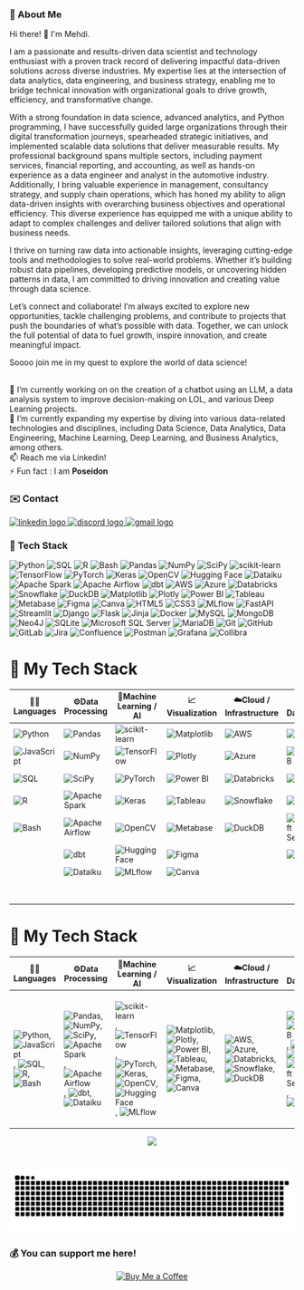 ### 💫 About Me
Hi there! 👋 I'm Mehdi.

I am a passionate and results-driven data scientist and technology enthusiast with a proven track record of delivering impactful data-driven solutions across diverse industries. My expertise lies at the intersection of data analytics, data engineering, and business strategy, enabling me to bridge technical innovation with organizational goals to drive growth, efficiency, and transformative change.

With a strong foundation in data science, advanced analytics, and Python programming, I have successfully guided large organizations through their digital transformation journeys, spearheaded strategic initiatives, and implemented scalable data solutions that deliver measurable results. My professional background spans multiple sectors, including payment services, financial reporting, and accounting, as well as hands-on experience as a data engineer and analyst in the automotive industry. Additionally, I bring valuable experience in management, consultancy strategy, and supply chain operations, which has honed my ability to align data-driven insights with overarching business objectives and operational efficiency. This diverse experience has equipped me with a unique ability to adapt to complex challenges and deliver tailored solutions that align with business needs.

I thrive on turning raw data into actionable insights, leveraging cutting-edge tools and methodologies to solve real-world problems. Whether it’s building robust data pipelines, developing predictive models, or uncovering hidden patterns in data, I am committed to driving innovation and creating value through data science.

Let’s connect and collaborate!
I’m always excited to explore new opportunities, tackle challenging problems, and contribute to projects that push the boundaries of what’s possible with data. Together, we can unlock the full potential of data to fuel growth, inspire innovation, and create meaningful impact.

Soooo join me in my quest to explore the world of data science!

<br>🔭 I’m currently working on on the creation of a chatbot using an LLM, a data analysis system to improve decision-making on LOL, and various Deep Learning projects.
<br>🌱 I’m currently expanding my expertise by diving into various data-related technologies and disciplines, including Data Science, Data Analytics, Data Engineering, Machine Learning, Deep Learning, and Business Analytics, among others.
<br>📫 Reach me via Linkedin!
<br>⚡ Fun fact : I am **Poseidon**


### ✉️ Contact
<div align="left">
 <a href="https://www.linkedin.com/in/karkour-mehdi/" target="_blank">
    <img src="https://img.shields.io/static/v1?message=LinkedIn&logo=linkedin&label=&color=0077B5&logoColor=white&labelColor=&style=for-the-badge" height="35" alt="linkedin logo"  />
  </a>
  <a href="https://discord.com/users/poseidon2112" target="_blank">
    <img src="https://img.shields.io/static/v1?message=Discord&logo=discord&label=&color=7289DA&logoColor=white&labelColor=&style=for-the-badge" height="35" alt="discord logo"  />
  </a>
  <a href="mailto:probo32112@gmail.com">
    <img src="https://img.shields.io/static/v1?message=Gmail&logo=gmail&label=&color=D14836&logoColor=white&labelColor=&style=for-the-badge" height="35" alt="gmail logo"  />
  </a>
</div>


### 🤖 Tech Stack

![Python](https://img.shields.io/badge/Python-3670A0?style=flat&logo=python&logoColor=ffdd54) ![SQL](https://img.shields.io/badge/SQL-%2307405e.svg?style=flat&logo=sqlite&logoColor=white) ![R](https://img.shields.io/badge/R-%23276DC3.svg?style=flat&logo=r&logoColor=white) ![Bash](https://img.shields.io/badge/Bash-%23121011.svg?style=flat&logo=gnu-bash&logoColor=white) ![Pandas](https://img.shields.io/badge/Pandas-%23150458.svg?style=flat&logo=pandas&logoColor=white) ![NumPy](https://img.shields.io/badge/NumPy-%23013243.svg?style=flat&logo=numpy&logoColor=white) ![SciPy](https://img.shields.io/badge/SciPy-%230C55A5.svg?style=flat&logo=scipy&logoColor=white) ![scikit-learn](https://img.shields.io/badge/Scikit_Learn-%23F7931E.svg?style=flat&logo=scikit-learn&logoColor=white) ![TensorFlow](https://img.shields.io/badge/TensorFlow-%23FF6F00.svg?style=flat&logo=TensorFlow&logoColor=white) ![PyTorch](https://img.shields.io/badge/PyTorch-%23EE4C2C.svg?style=flat&logo=PyTorch&logoColor=white) ![Keras](https://img.shields.io/badge/Keras-%23D00000.svg?style=flat&logo=Keras&logoColor=white) ![OpenCV](https://img.shields.io/badge/OpenCV-%23white.svg?style=flat&logo=opencv&logoColor=white) ![Hugging Face](https://img.shields.io/badge/Hugging_Face-FFD700?style=flat&logo=huggingface&logoColor=white) ![Dataiku](https://img.shields.io/badge/Dataiku-004D40?style=flat&logo=dataiku&logoColor=white) ![Apache Spark](https://img.shields.io/badge/Apache_Spark-FDEE21?style=flat&logo=apachespark&logoColor=black) ![Apache Airflow](https://img.shields.io/badge/Apache_Airflow-017CEE?style=flat&logo=Apache-Airflow&logoColor=white) ![dbt](https://img.shields.io/badge/dbt-FF694B?style=flat&logo=dbt&logoColor=white) ![AWS](https://img.shields.io/badge/AWS-232F3E?style=flat&logo=amazon-aws&logoColor=white) ![Azure](https://img.shields.io/badge/Azure-0078D4?style=flat&logo=microsoft-azure&logoColor=white) ![Databricks](https://img.shields.io/badge/Databricks-FF3621?style=flat&logo=databricks&logoColor=white) ![Snowflake](https://img.shields.io/badge/Snowflake-%2329B5E8.svg?style=flat&logo=snowflake&logoColor=white) ![DuckDB](https://img.shields.io/badge/DuckDB-%2307405e.svg?style=flat&logo=duckdb&logoColor=white) ![Matplotlib](https://img.shields.io/badge/Matplotlib-%233F4F75.svg?style=flat&logo=plotly&logoColor=white) ![Plotly](https://img.shields.io/badge/Plotly-%233F4F75.svg?style=flat&logo=plotly&logoColor=white) ![Power BI](https://img.shields.io/badge/Power_BI-F2C811?style=flat&logo=power-bi&logoColor=black) ![Tableau](https://img.shields.io/badge/Tableau-E97627?style=flat&logo=tableau&logoColor=white) ![Metabase](https://img.shields.io/badge/Metabase-509EE3?style=flat&logo=metabase&logoColor=white) ![Figma](https://img.shields.io/badge/Figma-%23F24E1E.svg?style=flat&logo=figma&logoColor=white) ![Canva](https://img.shields.io/badge/Canva-%2300C4CC.svg?style=flat&logo=Canva&logoColor=white) ![HTML5](https://img.shields.io/badge/HTML5-%23E34F26.svg?style=flat&logo=html5&logoColor=white) ![CSS3](https://img.shields.io/badge/CSS3-%231572B6.svg?style=flat&logo=css3&logoColor=white) ![MLflow](https://img.shields.io/badge/MLflow-%23d9ead3.svg?style=flat&logo=mlflow&logoColor=blue) ![FastAPI](https://img.shields.io/badge/FastAPI-005571?style=flat&logo=fastapi) ![Streamlit](https://img.shields.io/badge/Streamlit-%23FE4B4B.svg?style=flat&logo=streamlit&logoColor=white) ![Django](https://img.shields.io/badge/Django-%23092E20.svg?style=flat&logo=django&logoColor=white) ![Flask](https://img.shields.io/badge/Flask-%23000.svg?style=flat&logo=flask&logoColor=white) ![Jinja](https://img.shields.io/badge/jinja-white.svg?style=flat&logo=jinja&logoColor=black) ![Docker](https://img.shields.io/badge/Docker-%230db7ed.svg?style=flat&logo=docker&logoColor=white) ![MySQL](https://img.shields.io/badge/MySQL-4479A1.svg?style=flat&logo=mysql&logoColor=white) ![MongoDB](https://img.shields.io/badge/MongoDB-%234ea94b.svg?style=flat&logo=mongodb&logoColor=white) ![Neo4J](https://img.shields.io/badge/Neo4j-008CC1?style=flat&logo=neo4j&logoColor=white) ![SQLite](https://img.shields.io/badge/SQLite-%2307405e.svg?style=flat&logo=sqlite&logoColor=white) ![Microsoft SQL Server](https://img.shields.io/badge/Microsoft_SQL_Server-CC2927?style=flat&logo=microsoft-sql-server&logoColor=white) ![MariaDB](https://img.shields.io/badge/MariaDB-003545?style=flat&logo=mariadb&logoColor=white) ![Git](https://img.shields.io/badge/Git-%23F05033.svg?style=flat&logo=git&logoColor=white) ![GitHub](https://img.shields.io/badge/GitHub-%23121011.svg?style=flat&logo=github&logoColor=white) ![GitLab](https://img.shields.io/badge/GitLab-%23181717.svg?style=flat&logo=gitlab&logoColor=white) ![Jira](https://img.shields.io/badge/Jira-%230A0FFF.svg?style=flat&logo=jira&logoColor=white) ![Confluence](https://img.shields.io/badge/Confluence-%23172BF4.svg?style=flat&logo=confluence&logoColor=white) ![Postman](https://img.shields.io/badge/Postman-FF6C37?style=flat&logo=postman&logoColor=white) ![Grafana](https://img.shields.io/badge/Grafana-%23F46800.svg?style=flat&logo=grafana&logoColor=white) ![Collibra](https://img.shields.io/badge/Collibra-41B883?style=flat&logo=collibra&logoColor=white)

# 🚀 My Tech Stack

| 👨‍💻**Languages** | ⚙️**Data Processing** | 🧠**Machine Learning / AI** | 📈**Visualization** | ☁️**Cloud / Infrastructure** | 🗄️**Databases** | 🌐**Web / API** | 🛠️**DevOps / Tools** |
|---------------|---------------------|---------------------------|-------------------|----------------------------|---------------|---------------|-------------------|
| ![Python](https://img.shields.io/badge/Python-3670A0?style=flat&logo=python&logoColor=ffdd54) | ![Pandas](https://img.shields.io/badge/Pandas-%23150458.svg?style=flat&logo=pandas&logoColor=white) | ![scikit-learn](https://img.shields.io/badge/Scikit_Learn-%23F7931E.svg?style=flat&logo=scikit-learn&logoColor=white) | ![Matplotlib](https://img.shields.io/badge/Matplotlib-%233F4F75.svg?style=flat&logo=plotly&logoColor=white) | ![AWS](https://img.shields.io/badge/AWS-232F3E?style=flat&logo=amazon-aws&logoColor=white) | ![MySQL](https://img.shields.io/badge/MySQL-4479A1.svg?style=flat&logo=mysql&logoColor=white) | ![HTML5](https://img.shields.io/badge/HTML5-%23E34F26.svg?style=flat&logo=html5&logoColor=white) | ![Git](https://img.shields.io/badge/Git-%23F05033.svg?style=flat&logo=git&logoColor=white) |
| ![JavaScript](https://img.shields.io/badge/JavaScript-%23F7DF1E.svg?style=flat&logo=javascript&logoColor=black) | ![NumPy](https://img.shields.io/badge/NumPy-%23013243.svg?style=flat&logo=numpy&logoColor=white) | ![TensorFlow](https://img.shields.io/badge/TensorFlow-%23FF6F00.svg?style=flat&logo=TensorFlow&logoColor=white) | ![Plotly](https://img.shields.io/badge/Plotly-%233F4F75.svg?style=flat&logo=plotly&logoColor=white) | ![Azure](https://img.shields.io/badge/Azure-0078D4?style=flat&logo=microsoft-azure&logoColor=white) | ![MongoDB](https://img.shields.io/badge/MongoDB-%234ea94b.svg?style=flat&logo=mongodb&logoColor=white) | ![CSS3](https://img.shields.io/badge/CSS3-%231572B6.svg?style=flat&logo=css3&logoColor=white) | ![GitHub](https://img.shields.io/badge/GitHub-%23121011.svg?style=flat&logo=github&logoColor=white) |
| ![SQL](https://img.shields.io/badge/SQL-%2307405e.svg?style=flat&logo=sqlite&logoColor=white) | ![SciPy](https://img.shields.io/badge/SciPy-%230C55A5.svg?style=flat&logo=scipy&logoColor=white) | ![PyTorch](https://img.shields.io/badge/PyTorch-%23EE4C2C.svg?style=flat&logo=PyTorch&logoColor=white) | ![Power BI](https://img.shields.io/badge/Power_BI-F2C811?style=flat&logo=power-bi&logoColor=black) | ![Databricks](https://img.shields.io/badge/Databricks-FF3621?style=flat&logo=databricks&logoColor=white) | ![Neo4J](https://img.shields.io/badge/Neo4j-008CC1?style=flat&logo=neo4j&logoColor=white) | ![FastAPI](https://img.shields.io/badge/FastAPI-005571?style=flat&logo=fastapi) | ![GitLab](https://img.shields.io/badge/GitLab-%23181717.svg?style=flat&logo=gitlab&logoColor=white) |
| ![R](https://img.shields.io/badge/R-%23276DC3.svg?style=flat&logo=r&logoColor=white) | ![Apache Spark](https://img.shields.io/badge/Apache_Spark-FDEE21?style=flat&logo=apachespark&logoColor=black) | ![Keras](https://img.shields.io/badge/Keras-%23D00000.svg?style=flat&logo=Keras&logoColor=white) | ![Tableau](https://img.shields.io/badge/Tableau-E97627?style=flat&logo=tableau&logoColor=white) | ![Snowflake](https://img.shields.io/badge/Snowflake-%2329B5E8.svg?style=flat&logo=snowflake&logoColor=white) | ![SQLite](https://img.shields.io/badge/SQLite-%2307405e.svg?style=flat&logo=sqlite&logoColor=white) | ![Django](https://img.shields.io/badge/Django-%23092E20.svg?style=flat&logo=django&logoColor=white) | ![Docker](https://img.shields.io/badge/Docker-%230db7ed.svg?style=flat&logo=docker&logoColor=white) |
| ![Bash](https://img.shields.io/badge/Bash-%23121011.svg?style=flat&logo=gnu-bash&logoColor=white) | ![Apache Airflow](https://img.shields.io/badge/Apache_Airflow-017CEE?style=flat&logo=Apache-Airflow&logoColor=white) | ![OpenCV](https://img.shields.io/badge/OpenCV-%23white.svg?style=flat&logo=opencv&logoColor=white) | ![Metabase](https://img.shields.io/badge/Metabase-509EE3?style=flat&logo=metabase&logoColor=white) | ![DuckDB](https://img.shields.io/badge/DuckDB-%2307405e.svg?style=flat&logo=duckdb&logoColor=white) | ![Microsoft SQL Server](https://img.shields.io/badge/Microsoft_SQL_Server-CC2927?style=flat&logo=microsoft-sql-server&logoColor=white) | ![Flask](https://img.shields.io/badge/Flask-%23000.svg?style=flat&logo=flask&logoColor=white) | ![Jira](https://img.shields.io/badge/Jira-%230A0FFF.svg?style=flat&logo=jira&logoColor=white) |
|  | ![dbt](https://img.shields.io/badge/dbt-FF694B?style=flat&logo=dbt&logoColor=white) | ![Hugging Face](https://img.shields.io/badge/Hugging_Face-FFD700?style=flat&logo=huggingface&logoColor=white) | ![Figma](https://img.shields.io/badge/Figma-%23F24E1E.svg?style=flat&logo=figma&logoColor=white) |  | ![MariaDB](https://img.shields.io/badge/MariaDB-003545?style=flat&logo=mariadb&logoColor=white) | ![Streamlit](https://img.shields.io/badge/Streamlit-%23FE4B4B.svg?style=flat&logo=streamlit&logoColor=white) | ![Confluence](https://img.shields.io/badge/Confluence-%23172BF4.svg?style=flat&logo=confluence&logoColor=white) |
|  | ![Dataiku](https://img.shields.io/badge/Dataiku-0033A0?style=flat&logo=dataiku&logoColor=white) | ![MLflow](https://img.shields.io/badge/MLflow-%23d9ead3.svg?style=flat&logo=mlflow&logoColor=blue) | ![Canva](https://img.shields.io/badge/Canva-%2300C4CC.svg?style=flat&logo=Canva&logoColor=white) |  |  | ![Jinja](https://img.shields.io/badge/Jinja-%23white.svg?style=flat&logo=jinja&logoColor=black) | ![Postman](https://img.shields.io/badge/Postman-FF6C37?style=flat&logo=postman&logoColor=white) |
|  |  |  |  |  |  |  | ![Grafana](https://img.shields.io/badge/Grafana-%23F46800.svg?style=flat&logo=grafana&logoColor=white) |
|  |  |  |  |  |  |  | ![Collibra](https://img.shields.io/badge/Collibra-41B883?style=flat&logo=collibra&logoColor=white) |

# 🚀 My Tech Stack  

| 👨‍💻**Languages** | ⚙️**Data Processing** | 🧠**Machine Learning / AI** | 📈**Visualization** | ☁️**Cloud / Infrastructure** | 🗄️**Databases** | 🌐**Web / API** | 🛠️**DevOps / Tools** |
|---------------|---------------------|---------------------------|-------------------|----------------------------|---------------|---------------|-------------------|
| ![Python](https://img.shields.io/badge/Python-3670A0?style=flat&logo=python&logoColor=ffdd54), ![JavaScript](https://img.shields.io/badge/JavaScript-%23F7DF1E.svg?style=flat&logo=javascript&logoColor=black), ![SQL](https://img.shields.io/badge/SQL-%2307405e.svg?style=flat&logo=sqlite&logoColor=white), ![R](https://img.shields.io/badge/R-%23276DC3.svg?style=flat&logo=r&logoColor=white), ![Bash](https://img.shields.io/badge/Bash-%23121011.svg?style=flat&logo=gnu-bash&logoColor=white) | ![Pandas](https://img.shields.io/badge/Pandas-%23150458.svg?style=flat&logo=pandas&logoColor=white), ![NumPy](https://img.shields.io/badge/NumPy-%23013243.svg?style=flat&logo=numpy&logoColor=white), ![SciPy](https://img.shields.io/badge/SciPy-%230C55A5.svg?style=flat&logo=scipy&logoColor=white), ![Apache Spark](https://img.shields.io/badge/Apache_Spark-FDEE21?style=flat&logo=apachespark&logoColor=black), ![Apache Airflow](https://img.shields.io/badge/Apache_Airflow-017CEE?style=flat&logo=Apache-Airflow&logoColor=white), ![dbt](https://img.shields.io/badge/dbt-FF694B?style=flat&logo=dbt&logoColor=white), ![Dataiku](https://img.shields.io/badge/Dataiku-0033A0?style=flat&logo=dataiku&logoColor=white) | ![scikit-learn](https://img.shields.io/badge/Scikit_Learn-%23F7931E.svg?style=flat&logo=scikit-learn&logoColor=white), ![TensorFlow](https://img.shields.io/badge/TensorFlow-%23FF6F00.svg?style=flat&logo=TensorFlow&logoColor=white), ![PyTorch](https://img.shields.io/badge/PyTorch-%23EE4C2C.svg?style=flat&logo=PyTorch&logoColor=white), ![Keras](https://img.shields.io/badge/Keras-%23D00000.svg?style=flat&logo=Keras&logoColor=white), ![OpenCV](https://img.shields.io/badge/OpenCV-%23white.svg?style=flat&logo=opencv&logoColor=white), ![Hugging Face](https://img.shields.io/badge/Hugging_Face-FFD700?style=flat&logo=huggingface&logoColor=white), ![MLflow](https://img.shields.io/badge/MLflow-%23d9ead3.svg?style=flat&logo=mlflow&logoColor=blue) | ![Matplotlib](https://img.shields.io/badge/Matplotlib-%233F4F75.svg?style=flat&logo=plotly&logoColor=white), ![Plotly](https://img.shields.io/badge/Plotly-%233F4F75.svg?style=flat&logo=plotly&logoColor=white), ![Power BI](https://img.shields.io/badge/Power_BI-F2C811?style=flat&logo=power-bi&logoColor=black), ![Tableau](https://img.shields.io/badge/Tableau-E97627?style=flat&logo=tableau&logoColor=white), ![Metabase](https://img.shields.io/badge/Metabase-509EE3?style=flat&logo=metabase&logoColor=white), ![Figma](https://img.shields.io/badge/Figma-%23F24E1E.svg?style=flat&logo=figma&logoColor=white), ![Canva](https://img.shields.io/badge/Canva-%2300C4CC.svg?style=flat&logo=Canva&logoColor=white) | ![AWS](https://img.shields.io/badge/AWS-232F3E?style=flat&logo=amazon-aws&logoColor=white), ![Azure](https://img.shields.io/badge/Azure-0078D4?style=flat&logo=microsoft-azure&logoColor=white), ![Databricks](https://img.shields.io/badge/Databricks-FF3621?style=flat&logo=databricks&logoColor=white), ![Snowflake](https://img.shields.io/badge/Snowflake-%2329B5E8.svg?style=flat&logo=snowflake&logoColor=white), ![DuckDB](https://img.shields.io/badge/DuckDB-%2307405e.svg?style=flat&logo=duckdb&logoColor=white) | ![MySQL](https://img.shields.io/badge/MySQL-4479A1.svg?style=flat&logo=mysql&logoColor=white), ![MongoDB](https://img.shields.io/badge/MongoDB-%234ea94b.svg?style=flat&logo=mongodb&logoColor=white), ![Neo4J](https://img.shields.io/badge/Neo4j-008CC1?style=flat&logo=neo4j&logoColor=white), ![SQLite](https://img.shields.io/badge/SQLite-%2307405e.svg?style=flat&logo=sqlite&logoColor=white), ![Microsoft SQL Server](https://img.shields.io/badge/Microsoft_SQL_Server-CC2927?style=flat&logo=microsoft-sql-server&logoColor=white), ![MariaDB](https://img.shields.io/badge/MariaDB-003545?style=flat&logo=mariadb&logoColor=white) | ![HTML5](https://img.shields.io/badge/HTML5-%23E34F26.svg?style=flat&logo=html5&logoColor=white), ![CSS3](https://img.shields.io/badge/CSS3-%231572B6.svg?style=flat&logo=css3&logoColor=white), ![FastAPI](https://img.shields.io/badge/FastAPI-005571?style=flat&logo=fastapi), ![Django](https://img.shields.io/badge/Django-%23092E20.svg?style=flat&logo=django&logoColor=white), ![Flask](https://img.shields.io/badge/Flask-%23000.svg?style=flat&logo=flask&logoColor=white), ![Streamlit](https://img.shields.io/badge/Streamlit-%23FE4B4B.svg?style=flat&logo=streamlit&logoColor=white), ![Jinja](https://img.shields.io/badge/Jinja-%23white.svg?style=flat&logo=jinja&logoColor=black) | ![Git](https://img.shields.io/badge/Git-%23F05033.svg?style=flat&logo=git&logoColor=white), ![GitHub](https://img.shields.io/badge/GitHub-%23121011.svg?style=flat&logo=github&logoColor=white), ![GitLab](https://img.shields.io/badge/GitLab-%23181717.svg?style=flat&logo=gitlab&logoColor=white), ![Docker](https://img.shields.io/badge/Docker-%230db7ed.svg?style=flat&logo=docker&logoColor=white), ![Jira](https://img.shields.io/badge/Jira-%230A0FFF.svg?style=flat&logo=jira&logoColor=white), ![Confluence](https://img.shields.io/badge/Confluence-%23172BF4.svg?style=flat&logo=confluence&logoColor=white), ![Postman](https://img.shields.io/badge/Postman-FF6C37?style=flat&logo=postman&logoColor=white), ![Grafana](https://img.shields.io/badge/Grafana-%23F46800.svg?style=flat&logo=grafana&logoColor=white), ![Collibra](https://img.shields.io/badge/Collibra-41B883?style=flat&logo=collibra&logoColor=white) |



<p align="center">
  <img src="https://quotes-github-readme.vercel.app/api?type=horizontal&theme=tokyonight" />
</p>

###

<br clear="both">

<img src="https://raw.githubusercontent.com/mkarkour/mkarkour/output/github-snake.svg" alt="Snake animation" />

###

### 💰 You can support me here!
<p align="center">
  <a href="https://buymeacoffee.com/karmehdi">
    <img src="https://img.shields.io/badge/Buy%20Me%20a%20Coffee-ffdd00?style=for-the-badge&logo=buy-me-a-coffee&logoColor=black" alt="Buy Me a Coffee">
  </a>
</p>

